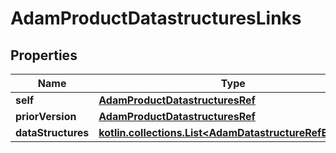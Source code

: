 
# AdamProductDatastructuresLinks

## Properties
| Name | Type | Description | Notes |
| ------------ | ------------- | ------------- | ------------- |
| **self** | [**AdamProductDatastructuresRef**](AdamProductDatastructuresRef.md) |  |  [optional] |
| **priorVersion** | [**AdamProductDatastructuresRef**](AdamProductDatastructuresRef.md) |  |  [optional] |
| **dataStructures** | [**kotlin.collections.List&lt;AdamDatastructureRefElement&gt;**](AdamDatastructureRefElement.md) |  |  [optional] |



